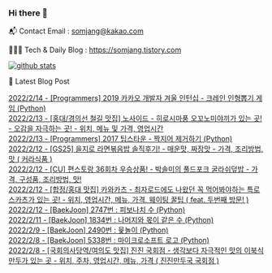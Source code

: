 ### Hi there 👋

📬  Contact Email : somjang@kakao.com

👨🏻‍💻  Tech & Daily Blog : https://somjang.tistory.com

[![github stats](https://github-readme-stats.vercel.app/api?username=SOMJANG&show_icons=true&hide_border=False)](https://somjang.tistory.com)

🤩 Latest Blog Post

[2022/2/14 - [Programmers] 2019 카카오 개발자 겨울 인턴십 - 크레인 인형뽑기 게임 (Python)](https://somjang.tistory.com/entry/Programmers-2019-%EC%B9%B4%EC%B9%B4%EC%98%A4-%EA%B0%9C%EB%B0%9C%EC%9E%90-%EA%B2%A8%EC%9A%B8-%EC%9D%B8%ED%84%B4%EC%8B%AD-%ED%81%AC%EB%A0%88%EC%9D%B8-%EC%9D%B8%ED%98%95%EB%BD%91%EA%B8%B0-%EA%B2%8C%EC%9E%84-Python) <br>
[2022/2/13 - [홍대/경의선 철길 맛집] 노사이드 - 히로시마풍 오꼬노미야끼가 있는 곳! - 오감을 자극하는 곳! - 위치, 메뉴 및 가격, 영업시간](https://somjang.tistory.com/entry/%ED%99%8D%EB%8C%80%EA%B2%BD%EC%9D%98%EC%84%A0-%EC%B2%A0%EA%B8%B8-%EB%A7%9B%EC%A7%91-%EB%85%B8%EC%82%AC%EC%9D%B4%EB%93%9C-%ED%9E%88%EB%A1%9C%EC%8B%9C%EB%A7%88%ED%92%8D-%EC%98%A4%EA%BC%AC%EB%85%B8%EB%AF%B8%EC%95%BC%EB%81%BC%EA%B0%80-%EC%9E%88%EB%8A%94-%EA%B3%B3-%EC%98%A4%EA%B0%90%EC%9D%84-%EC%9E%90%EA%B7%B9%ED%95%98%EB%8A%94-%EA%B3%B3-%EC%9C%84%EC%B9%98-%EB%A9%94%EB%89%B4-%EB%B0%8F-%EA%B0%80%EA%B2%A9-%EC%98%81%EC%97%85%EC%8B%9C%EA%B0%84) <br>
[2022/2/13 - [Programmers] 2017 팁스타운 - 짝지어 제거하기 (Python)](https://somjang.tistory.com/entry/Programmers-2017-%ED%8C%81%EC%8A%A4%ED%83%80%EC%9A%B4-%EC%A7%9D%EC%A7%80%EC%96%B4-%EC%A0%9C%EA%B1%B0%ED%95%98%EA%B8%B0-Python) <br>
[2022/2/12 - [GS25] 을지로 라면볶음밥 솔직후기! - 매운맛, 짜장맛 - 가격, 조리방법, 맛 ( 커라식품 )](https://somjang.tistory.com/entry/GS25-%EC%9D%84%EC%A7%80%EB%A1%9C-%EB%9D%BC%EB%A9%B4%EB%B3%B6%EC%9D%8C%EB%B0%A5-%EC%86%94%EC%A7%81%ED%9B%84%EA%B8%B0-%EB%A7%A4%EC%9A%B4%EB%A7%9B-%EC%A7%9C%EC%9E%A5%EB%A7%9B-%EA%B0%80%EA%B2%A9-%EC%A1%B0%EB%A6%AC%EB%B0%A9%EB%B2%95-%EB%A7%9B-%EC%BB%A4%EB%9D%BC%EC%8B%9D%ED%92%88) <br>
[2022/2/12 - [CU] 편스토랑 36회차 우승상품! - 박솔미의 풀드포크 굴라쉬덮밥 - 가격, 구성품, 조리방법, 맛!](https://somjang.tistory.com/entry/CU-%ED%8E%B8%EC%8A%A4%ED%86%A0%EB%9E%91-36%ED%9A%8C%EC%B0%A8-%EC%9A%B0%EC%8A%B9%EC%83%81%ED%92%88-%EB%B0%95%EC%86%94%EB%AF%B8%EC%9D%98-%ED%92%80%EB%93%9C%ED%8F%AC%ED%81%AC-%EA%B5%B4%EB%9D%BC%EC%89%AC%EB%8D%AE%EB%B0%A5-%EA%B0%80%EA%B2%A9-%EA%B5%AC%EC%84%B1%ED%92%88-%EC%A1%B0%EB%A6%AC%EB%B0%A9%EB%B2%95-%EB%A7%9B) <br>
[2022/2/12 - [합정/홍대 맛집] 카와카츠 - 최자로드에도 나왔던 꼭 먹어봐야하는 특로스카츠가 있는 곳! - 위치, 영업시간, 메뉴, 가격, 웨이팅 꿀팁 ( feat. 두번째 방문! )](https://somjang.tistory.com/entry/%ED%95%A9%EC%A0%95%ED%99%8D%EB%8C%80-%EB%A7%9B%EC%A7%91-%EC%B9%B4%EC%99%80%EC%B9%B4%EC%B8%A0-%EC%B5%9C%EC%9E%90%EB%A1%9C%EB%93%9C%EC%97%90%EB%8F%84-%EB%82%98%EC%99%94%EB%8D%98-%EA%BC%AD-%EB%A8%B9%EC%96%B4%EB%B4%90%EC%95%BC%ED%95%98%EB%8A%94-%ED%8A%B9%EB%A1%9C%EC%8A%A4%EC%B9%B4%EC%B8%A0%EA%B0%80-%EC%9E%88%EB%8A%94-%EA%B3%B3-%EC%9C%84%EC%B9%98-%EC%98%81%EC%97%85%EC%8B%9C%EA%B0%84-%EB%A9%94%EB%89%B4-%EA%B0%80%EA%B2%A9-%EC%9B%A8%EC%9D%B4%ED%8C%85-%EA%BF%80%ED%8C%81-feat-%EB%91%90%EB%B2%88%EC%A7%B8-%EB%B0%A9%EB%AC%B8) <br>
[2022/2/12 - [BaekJoon] 2747번 : 피보나치 수 (Python)](https://somjang.tistory.com/entry/BaekJoon-2747%EB%B2%88-%ED%94%BC%EB%B3%B4%EB%82%98%EC%B9%98-%EC%88%98-Python) <br>
[2022/2/11 - [BaekJoon] 1834번 : 나머지와 몫이 같은 수 (Python)](https://somjang.tistory.com/entry/BaekJoon-1834%EB%B2%88-%EB%82%98%EB%A8%B8%EC%A7%80%EC%99%80-%EB%AA%AB%EC%9D%B4-%EA%B0%99%EC%9D%80-%EC%88%98-Python) <br>
[2022/2/9 - [BaekJoon] 2490번 : 윷놀이 (Python)](https://somjang.tistory.com/entry/BaekJoon-2490%EB%B2%88-%EC%9C%B7%EB%86%80%EC%9D%B4-Python) <br>
[2022/2/8 - [BaekJoon] 5338번 : 마이크로소프트 로고 (Python)](https://somjang.tistory.com/entry/BaekJoon-5338%EB%B2%88-%EB%A7%88%EC%9D%B4%ED%81%AC%EB%A1%9C%EC%86%8C%ED%94%84%ED%8A%B8-%EB%A1%9C%EA%B3%A0-Python) <br>
[2022/2/8 - [국회의사당역/여의도 맛집] 진진 국회점 - 생각보다 자극적인 맛의 이북식 만두가 있는 곳 - 위치, 주차, 영업시간, 메뉴, 가격 ( 진진만두국 국회점 )](https://somjang.tistory.com/entry/%EA%B5%AD%ED%9A%8C%EC%9D%98%EC%82%AC%EB%8B%B9%EC%97%AD%EC%97%AC%EC%9D%98%EB%8F%84-%EB%A7%9B%EC%A7%91-%EC%A7%84%EC%A7%84-%EA%B5%AD%ED%9A%8C%EC%A0%90-%EC%83%9D%EA%B0%81%EB%B3%B4%EB%8B%A4-%EC%9E%90%EA%B7%B9%EC%A0%81%EC%9D%B8-%EB%A7%9B%EC%9D%98-%EC%9D%B4%EB%B6%81%EC%8B%9D-%EB%A7%8C%EB%91%90%EA%B0%80-%EC%9E%88%EB%8A%94-%EA%B3%B3-%EC%9C%84%EC%B9%98-%EC%A3%BC%EC%B0%A8-%EC%98%81%EC%97%85%EC%8B%9C%EA%B0%84-%EB%A9%94%EB%89%B4-%EA%B0%80%EA%B2%A9-%EC%A7%84%EC%A7%84%EB%A7%8C%EB%91%90%EA%B5%AD-%EA%B5%AD%ED%9A%8C%EC%A0%90) <br>
